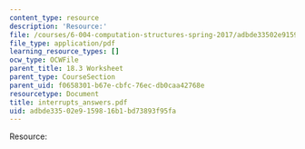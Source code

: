 ```yaml
---
content_type: resource
description: 'Resource:'
file: /courses/6-004-computation-structures-spring-2017/adbde33502e9159816b1bd73893f95fa_interrupts_answers.pdf
file_type: application/pdf
learning_resource_types: []
ocw_type: OCWFile
parent_title: 18.3 Worksheet
parent_type: CourseSection
parent_uid: f0658301-b67e-cbfc-76ec-db0caa42768e
resourcetype: Document
title: interrupts_answers.pdf
uid: adbde335-02e9-1598-16b1-bd73893f95fa
---
```

Resource:

